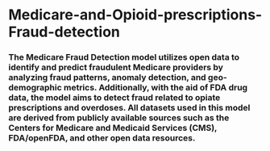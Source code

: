 # Medicare-and-Opioid-prescriptions-Fraud-detection

### The Medicare Fraud Detection model utilizes open data to identify and predict fraudulent Medicare providers by analyzing fraud patterns, anomaly detection, and geo-demographic metrics. Additionally, with the aid of FDA drug data, the model aims to detect fraud related to opiate prescriptions and overdoses. All datasets used in this model are derived from publicly available sources such as the Centers for Medicare and Medicaid Services (CMS), FDA/openFDA, and other open data resources.
